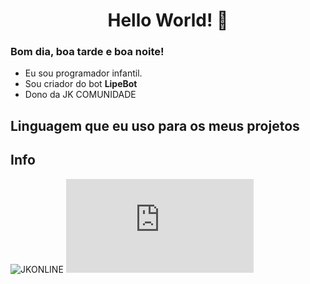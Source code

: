 <h1 align="center">Hello World! 👋</h1>

### Bom dia, boa tarde e boa noite!

- Eu sou programador infantil.
- Sou criador do bot **LipeBot**
- Dono da JK COMUNIDADE

## Linguagem que eu uso para os meus projetos

## Info

![JKONLINE](https://img.shields.io/discord/786677580970328094?label=usuarios%20online)
![DiscordNPMVersion](https://img.shields.io/npm/v/discord.js)
